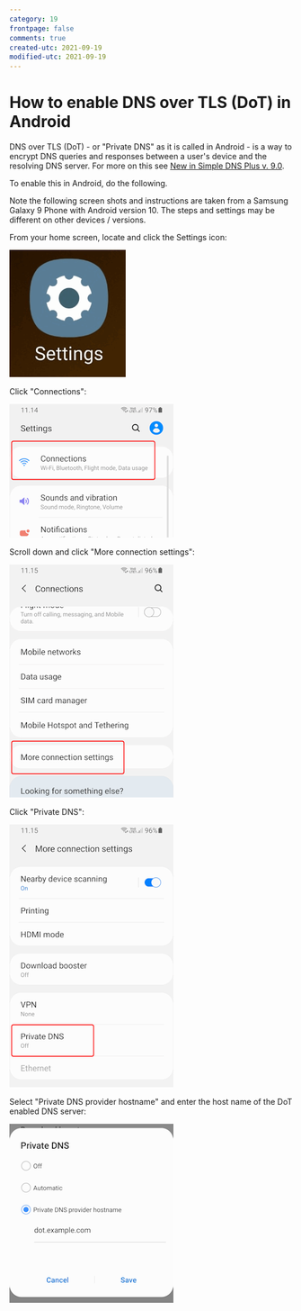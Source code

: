 ```yaml
---
category: 19
frontpage: false
comments: true
created-utc: 2021-09-19
modified-utc: 2021-09-19
---
```

# How to enable DNS over TLS (DoT) in Android

DNS over TLS (DoT) - or "Private DNS" as it is called in Android - is a way to encrypt DNS queries and responses between a user's device and the resolving DNS server. For more on this see [New in Simple DNS Plus v. 9.0](/kb/194).

To enable this in Android, do the following.

Note the following screen shots and instructions are taken from a Samsung Galaxy 9 Phone with Android version 10. The steps and settings may be different on other devices / versions.

From your home screen, locate and click the Settings icon:

![](/img/198/android1.png)

Click "Connections":

![](/img/198/android2.png)

Scroll down and click "More connection settings":

![](/img/198/android3.png)

Click "Private DNS":

![](/img/198/android4.png)

Select "Private DNS provider hostname" and enter the host name of the DoT enabled DNS server:

![](/img/198/android5.png)

